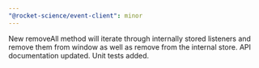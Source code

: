 ```yaml
---
"@rocket-science/event-client": minor
---
```


New removeAll method will iterate through internally stored listeners and remove them from window as well as remove from the internal store. API documentation updated. Unit tests added.
